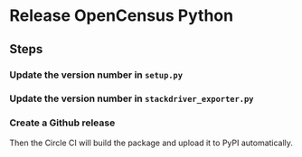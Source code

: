 # Release OpenCensus Python

## Steps

### Update the version number in `setup.py`

### Update the version number in `stackdriver_exporter.py`

### Create a Github release

Then the Circle CI will build the package and upload it to PyPI automatically.
